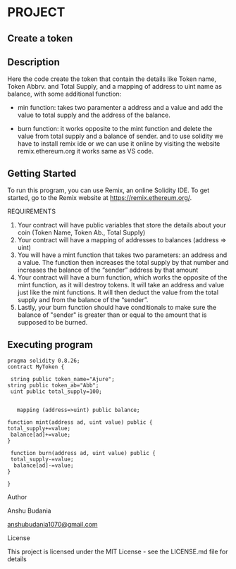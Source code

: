 # PROJECT

## Create a token
## Description
Here the code create the token that contain the details like Token name, Token Abbrv. and Total Supply, and a mapping of address to uint name as balance, with some additional function:

* min function: takes two paramenter a address and a value and add the value to total supply and the address of the balance.

* burn function: it works opposite to the mint function and delete the value from total supply and a balance of sender. and to use solidity we have to install remix ide or we can use it online by visiting the website remix.ethereum.org it works same as VS code.

## Getting Started
To run this program, you can use Remix, an online Solidity IDE. To get started, go to the Remix website at https://remix.ethereum.org/.



REQUIREMENTS
 1. Your contract will have public variables that store the details about your coin (Token Name, Token Ab., Total Supply)
2. Your contract will have a mapping of addresses to balances (address => uint)
3. You will have a mint function that takes two parameters: an address and a value. 
The function then increases the total supply by that number and increases the balance 
of the “sender” address by that amount
4. Your contract will have a burn function, which works the opposite of the mint function, as it will destroy tokens. 
It will take an address and value just like the mint functions. It will then deduct the value from the total supply 
and from the balance of the “sender”.
5. Lastly, your burn function should have conditionals to make sure the balance of "sender" is greater than or equal 
to the amount that is supposed to be burned.

## Executing program
    pragma solidity 0.8.26;
    contract MyToken {

     string public token_name="Ajure";
    string public token_ab="Abb";
     uint public total_supply=100;


       mapping (address=>uint) public balance;

    function mint(address ad, uint value) public {
    total_supply+=value;
     balance[ad]+=value;
    }

     function burn(address ad, uint value) public {
     total_supply-=value;
      balance[ad]-=value;
    }

    }
Author

Anshu Budania

anshubudania1070@gmail.com

License

This project is licensed under the MIT License - see the LICENSE.md file for details
